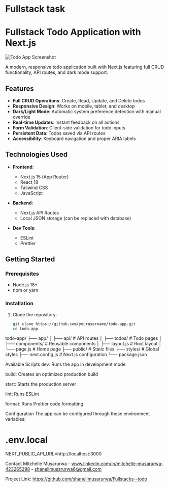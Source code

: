 # Fullstack task

# Fullstack Todo Application with Next.js

![Todo App Screenshot](/public/2025-08-14.png) 

A modern, responsive todo application built with Next.js featuring full CRUD functionality, API routes, and dark mode support.

## Features

- **Full CRUD Operations**: Create, Read, Update, and Delete todos
- **Responsive Design**: Works on mobile, tablet, and desktop
- **Dark/Light Mode**: Automatic system preference detection with manual override
- **Real-time Updates**: Instant feedback on all actions
- **Form Validation**: Client-side validation for todo inputs
- **Persistent Data**: Todos saved via API routes
- **Accessibility**: Keyboard navigation and proper ARIA labels

## Technologies Used

- **Frontend**: 
  - Next.js 15 (App Router)
  - React 18
  - Tailwind CSS
  - JavaScript

- **Backend**:
  - Next.js API Routes
  - Local JSON storage (can be replaced with database)

- **Dev Tools**:
  - ESLint
  - Prettier
  

## Getting Started

### Prerequisites

- Node.js 18+
- npm or yarn

### Installation

1. Clone the repository:
   ```bash
   git clone https://github.com/yourusername/todo-app.git
   cd todo-app


  todo-app/
├── app/
│   ├── api/               # API routes
│   ├── todos/             # Todo pages
│   ├── components/        # Reusable components
│   ├── layout.js          # Root layout
│   └── page.js            # Home page
├── public/                # Static files
├── styles/                # Global styles
├── next.config.js         # Next.js configuration
└── package.json

Available Scripts
dev: Runs the app in development mode

build: Creates an optimized production build

start: Starts the production server

lint: Runs ESLint

format: Runs Prettier code formatting

Configuration
The app can be configured through these environment variables:

# .env.local
NEXT_PUBLIC_API_URL=http://localhost:3000

Contact
Mitchelle Musarurwa - www.linkedin.com/in/mitchelle-musarurwa-423265298 - shanellmusarurwa6@gmail.com

Project Link: https://github.com/shanellmusarurwa/Fullstacks--todo

